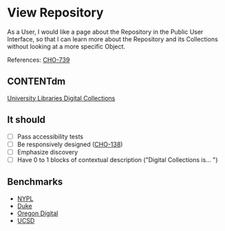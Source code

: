 # View Repository

As a User, I would like a page about the Repository in the Public User Interface, so that I can learn more about the Repository and its Collections without looking at a more specific Object.

References: [CHO-739](https://github.com/psu-libraries/cho/issues/739)

## CONTENTdm

[University Libraries Digital Collections](https://digital.libraries.psu.edu)

## It should

- [ ] Pass accessibility tests
- [ ] Be responsively designed ([CHO-138](https://github.com/psu-libraries/cho/issues/138))
- [ ] Emphasize discovery
- [ ] Have 0 to 1 blocks of contextual description ("Digital Collections is... ")

## Benchmarks

* [NYPL](https://digitalcollections.nypl.org)
* [Duke](https://repository.duke.edu/dc?)
* [Oregon Digital](https://oregondigital.org/catalog)
* [UCSD](https://library.ucsd.edu/dc)
